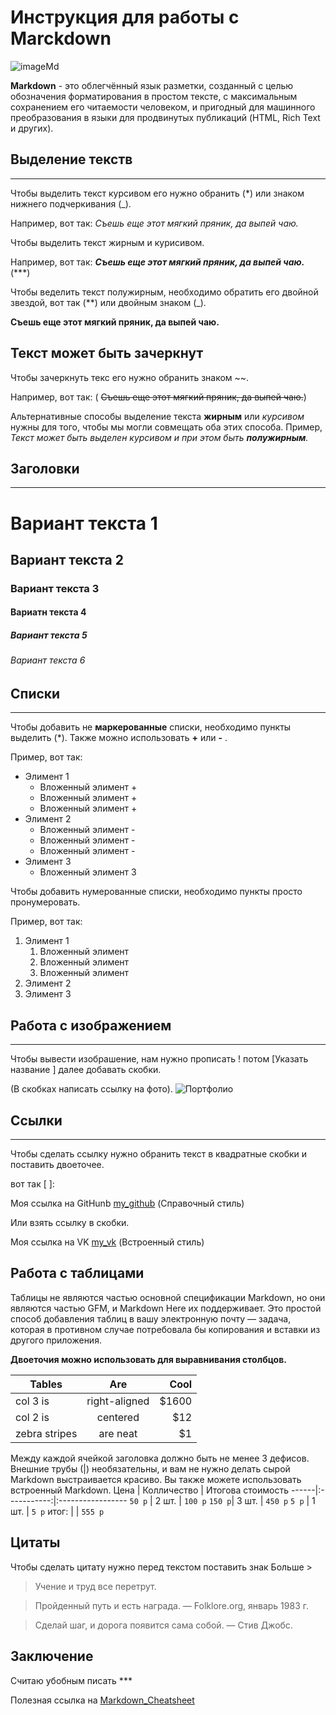 Инструкция для работы с Marckdown
==================================
![imageMd](https://sun9-32.userapi.com/impg/YttsHm2xieSaxS3WegxB46cA4NEooPzj_f14jQ/Cc_N87x2Asw.jpg?size=1920x512&quality=95&sign=04a6a57decee01f415869fddf54daeeb&type=album)

**Markdown** - это облегчённый язык разметки, созданный с целью обозначения форматирования в простом тексте, с максимальным сохранением его читаемости человеком, и пригодный для машинного преобразования в языки для продвинутых публикаций (HTML, Rich Text и других).

Выделение текств 
-------------
*****
Чтобы выделить текст курсивом его нужно обранить (*) или знаком нижнего подчеркивания (_).

Например, вот так:
*Съешь еще этот мягкий пряник, да выпей чаю.*

Чтобы выделить текст жирным и курисивом. 

Например, вот так: ***Съешь еще этот мягкий пряник, да выпей чаю.*** (***)

Чтобы веделить текст полужирным, необходимо обратить его двойной звездой, вот так (**) или двойным знаком (_).

**Съешь еще этот мягкий пряник, да выпей чаю.**

Текст может быть зачеркнут
--------------

Чтобы зачеркнуть текс его нужно обранить знаком ~~.

Например, вот так: ( ~~Съешь еще этот мягкий пряник, да выпей чаю.~~)

Альтернативные способы выделение текста **жирным** или _курсивом_ нужны для того, чтобы мы могли совмещать оба этих способа. Пример,
_Текст может быть выделен курсивом и при этом быть **полужирным**._

Заголовки
--------------
*****

# Вариант текста 1
## Вариант текста 2
### Вариант текста 3
#### Вариатн текста 4
##### Вариант текста 5
###### Вариант текста 6



Списки
--------

*****
Чтобы добавить не **маркерованные** списки, необходимо пункты выделить (*).
Также можно использовать **+** или **-** .

Пример, вот так:
* Элимент 1
    + Вложенный элимент +
    + Вложенный элимент +
    + Вложенный элимент +
* Элимент 2
    - Вложенный элимент -
    - Вложенный элимент -
    - Вложенный элимент -
* Элимент 3
    * Вложенный элимент 3

Чтобы добавить нумерованные списки, необходимо пункты просто пронумеровать.

Пример, вот так:

1. Элимент 1
    1. Вложенный элимент
    1. Вложенный элимент
    1. Вложенный элимент  
2. Элимент 2
3. Элимент 3

Работа с изображением
---------
*****
Чтобы вывести изобрашение, нам нужно прописать ! потом [Указать название ]
далее добавать скобки. 

(В скобках написать ссылку на фото).
![Портфолио](https://sun9-46.userapi.com/impg/GtHb3kXn90HsZs2XZBbBeG_L9aeogPAG05AcgA/fUqDeiykuf0.jpg?size=1482x2160&quality=95&sign=d91019684333c6e0504a28501e5a3435&type=album)

Ссылки
---------
*****
Чтобы сделать ссылку нужно обранить текст в квадратные скобки и поставить двоеточее.

вот так [ ]:

Моя ссылка на GitHunb [my_github] (Справочный стиль) 

[my_github]: https://github.com/Levochka108 
[Markdown_Cheatsheet]: https://github.com/adam-p/markdown-here/wiki/Markdown-Cheatsheet
Или взять ссылку в скобки.

Моя ссылка на VK [my_vk](https://vk.com/dimonchik.limonchick)  (Встроенный стиль)


 
Работа с таблицами
---------

Таблицы не являются частью основной спецификации Markdown, но они являются частью GFM, и Markdown Here их поддерживает. Это простой способ добавления таблиц в вашу электронную почту — задача, которая в противном случае потребовала бы копирования и вставки из другого приложения.

**Двоеточия можно использовать для выравнивания столбцов.** 

| Tables        | Are           | Cool  |
| ------------- |:-------------:| -----:|
| col 3 is      | right-aligned | $1600 |
| col 2 is      | centered      |   $12 |
| zebra stripes | are neat      |    $1 |

Между каждой ячейкой заголовка должно быть не менее 3 дефисов.
Внешние трубы (|) необязательны, и вам не нужно делать
сырой Markdown выстраивается красиво. Вы также можете использовать встроенный Markdown.
 Цена | Колличество | Итогова стоимость
------|:-----------:|:-----------------
`50 р` | 2 шт. | `100 р`
`150 р`| 3 шт. | `450 р`
`5 р` | 1 шт. | `5 р`
итог: | | `555 р`

 Цитаты
----
Чтобы сделать цитату нужно перед текстом поставить знак Больше >
>Учение и труд все перетрут.

>Пройденный путь и есть награда. — Folklore.org, январь 1983 г.

>Сделай шаг, и дорога появится сама собой. —  Стив Джобс.



 Заключение
----
Считаю убобным писать ***

Полезная ссылка на [Markdown_Cheatsheet]